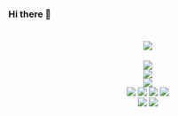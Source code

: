 ### Hi there 👋

<!--
**mjcfx/mjcfx** is a ✨ _special_ ✨ repository because its `README.md` (this file) appears on your GitHub profile.

Here are some ideas to get you started:

- 🔭 I’m currently working on ...
- 🌱 I’m currently learning ...
- 👯 I’m looking to collaborate on ...
- 🤔 I’m looking for help with ...
- 💬 Ask me about ...
- 📫 How to reach me: ...
- 😄 Pronouns: ...
- ⚡ Fun fact: ...
-->
<h1 align="center">
  <a href="https://desk.6ing.top/">
    <img src="https://readme-typing-svg.herokuapp.com/?lines=console.log(%22Hello%2C%20World!%22);星辰祝你生活愉快！!&center=true&size=27">
  </a>
</h1>

<div align="center">
<!--     <img src=https://metrics.lecoq.io/mjcfx?template=classic&config.timezone=Asia%2FShanghai> -->
    <!-- 使用语言统计 -->
    <img  src="https://github-readme-stats.vercel.app/api/top-langs/?username=mjcfx&hide_title=true&hide_border=true&layout=compact&langs_count=6&text_color=000&icon_color=fff&bg_color=0,52fa5a,4dfcff,c64dff&theme=graywhite" />
</div>

<!-- 贪吃蛇动画 -->
<div align="center">
	<img src="https://cdn.jsdelivr.net/gh/mjcfx/mjcfx/assets/github-contribution-grid-snake.svg" />
</div>

<!-- GitHub资料奖杯 -->
<div align="center">
  <img  src="https://github-profile-trophy.vercel.app/?username=mjcfx&theme=gruvbox&row=1&column=7&no-frame=true&no-bg=true" />
</div>

<!-- github徽章 -->
<div align="center">
	<img  src="https://img.shields.io/badge/-HTML5-E34F26?style=flat-square&logo=html5&logoColor=white" />
	<img  src="https://img.shields.io/badge/-CSS3-1572B6?style=flat-square&logo=css3" />
	<img  src="https://img.shields.io/badge/-JavaScript-oringe?style=flat-square&logo=javascript" />
	<!-- github访客统计 -->
	<img  src="https://visitor-badge.glitch.me/badge?page_id=mjcfx" />
</div>

<!-- 社交统计 -->
<div align="center">
    <img src="https://stats.justsong.cn/api/leetcode/?username=quanpeng&theme=dark">
	<!-- GitHub 连续打卡 -->
	<img src="https://github-readme-streak-stats.herokuapp.com/?user=mjcfx" />
</div>


<!-- GitHub 活动统计图 -->
<!-- <div align="center">
    <img src="https://activity-graph.herokuapp.com/graph?username=mjcfx&theme=react-dark" />
</div> -->



